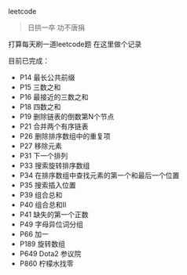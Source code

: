 leetcode

> 日拱一卒 功不唐捐

打算每天刷一道leetcode题 在这里做个记录

目前已完成：

* P14  最长公共前缀
* P15  三数之和
* P16  最接近的三数之和
* P18  四数之和
* P19  删除链表的倒数第N个节点
* P21  合并两个有序链表
* P26  删除排序数组中的重复项
* P27  移除元素
* P31  下一个排列
* P33  搜索旋转排序数组
* P34  在排序数组中查找元素的第一个和最后一个位置
* P35  搜索插入位置
* P39  组合总和
* P40  组合总和II
* P41  缺失的第一个正数
* P49  字母异位词分组
* P66  加一
* P189 旋转数组
* P649 Dota2 参议院
* P860 柠檬水找零
